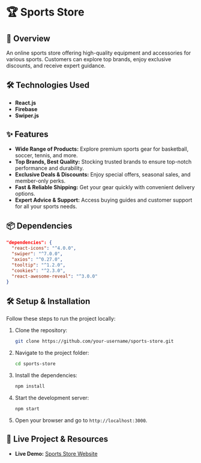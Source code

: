 # 🏆 Sports Store 

## 🚀 Overview  
An online sports store offering high-quality equipment and accessories for various sports. Customers can explore top brands, enjoy exclusive discounts, and receive expert guidance.


## 🛠 Technologies Used  
- **React.js**  
- **Firebase**  
- **Swiper.js**  


## ✨ Features  
- **Wide Range of Products:** Explore premium sports gear for basketball, soccer, tennis, and more.  
- **Top Brands, Best Quality:** Stocking trusted brands to ensure top-notch performance and durability.  
- **Exclusive Deals & Discounts:** Enjoy special offers, seasonal sales, and member-only perks.  
- **Fast & Reliable Shipping:** Get your gear quickly with convenient delivery options.  
- **Expert Advice & Support:** Access buying guides and customer support for all your sports needs.  

## 📦 Dependencies  
```json
"dependencies": {
  "react-icons": "^4.0.0",
  "swiper": "^7.0.0",
  "axios": "^0.27.0",
  "tooltip": "^1.2.0",
  "cookies": "^2.3.0",
  "react-awesome-reveal": "^3.0.0"
}
```

## 🛠 Setup & Installation  
Follow these steps to run the project locally:

1. Clone the repository:  
   ```bash
   git clone https://github.com/your-username/sports-store.git
   ```
2. Navigate to the project folder:  
   ```bash
   cd sports-store
   ```
3. Install the dependencies:  
   ```bash
   npm install
   ```
4. Start the development server:  
   ```bash
   npm start
   ```
5. Open your browser and go to `http://localhost:3000`.

## 🔗 Live Project & Resources  
- **Live Demo:** [Sports Store Website](https://assignment-lotus.web.app/)
